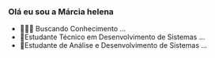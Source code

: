 ### Olá eu sou a Márcia helena

- 👩🏻‍💻 Buscando Conhecimento ...
- 🪪Estudante Técnico em  Desenvolvimento de Sistemas ...
- 🌱Estudante de Análise e Desenvolvimento de Sistemas ...


